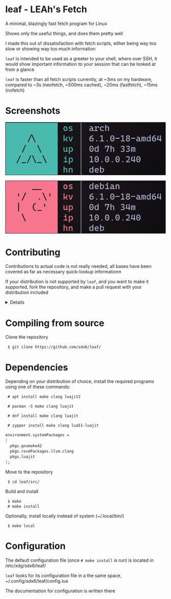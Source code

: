 # leaf - LEAh's Fetch

A minimal, blazingly fast fetch program for Linux

Shows only the useful things, and does them pretty well

I made this out of dissatisfaction with fetch scripts, either being way too slow or showing way too much information

`leaf` is intended to be used as a greeter to your shell, where over SSH, it would show important information to your session that can be looked at from a glance

`leaf` is faster than all fetch scripts currently, at ~3ms on my hardware, compared to ~3s (neofetch, ~500ms cached), ~20ms (fastfetch), ~15ms (nofetch)


# Screenshots

![](1.png)

![](2.png)

# Contributing

Contributions to actual code is not really needed, all bases have been covered as far as necessary quick-lookup informationn

If your distribution is not supported by `leaf`, and you want to make it supported, fork the repository, and make a pull request with your distribution included

<details>
  <summary>Details</summary>
  
  ### Where to?

  In `variables` > `icons` of /src/main.lua, there is an `imgs` table that holds the icons for every distribution that `leaf` supports

  *(Code is best viewed in `vim`)*

  To add a distribution, first find the **distribution ID**, which can be found by running `cat /etc/os-release` on most Linux distributions 
  ```
   [/home/leah] (07:58:54)
   > cat /etc/os-release
  NAME="Arch Linux"
  PRETTY_NAME="Arch Linux"
  ID=arch
  BUILD_ID=rolling
  ANSI_COLOR="38;2;23;147;209"
  HOME_URL="https://archlinux.org/"
  DOCUMENTATION_URL="https://wiki.archlinux.org/"
  SUPPORT_URL="https://bbs.archlinux.org/"
  BUG_REPORT_URL="https://gitlab.archlinux.org/groups/archlinux/-/issues"
  PRIVACY_POLICY_URL="https://terms.archlinux.org/docs/privacy-policy/"
  LOGO=archlinux-logo
  ```

  The ID here for my Arch Linux stratum is "arch", under the "ID" field

  Between the `[""]` element, and the element above it, create a new dictionary element, with the distribution ID as the index

  *(This is not a Lua tutorial)*

  Create ASCII art for the distribution icon, make sure to adhere to the standard look of the previous icons


  ### Making an icon

  There are some things to consider depending on the icon you base it off of

  1. Single color, fill / background, or single line color
  
  > Set the background to an appropriate color that represents the **fill color**, and a foreground color that contrasts against the background color

  > Examples of this are the Arch Linux and Debian Linux icons

  2. Multiple colors, fill / background, or multiple line colors

  > Set the background to either black or white, and the foreground to representative of the **fill color**

  > Examples of this are the Void Linux and NixOS icons

  - Use a consistent set of characters, and test them on different fonts to see how they look

  - DO NOT fill with hashtags (or fill in general), if you need a fill color, it's probably better off as a background color

  - Set the text property to the main color of the icon, if there are more than one, choose the one that appears more often

  - Make sure to keep the icon within 1-2 columns and 1 row away from all edges (besides underscores and commas)
  ```
  ,__________,
  | ,______, |
  | |      | |  
  | |      | |
  | |______| |
  |__________|

  ```
  - The icon should rest comfortably in the space that the inner box of this diagram takes up, without peeking out any side, and it should be mostly centered


  ### I did it... Now what?

  With your changes made, recompile `leaf`
  ```
   # make test
  ```

  Run `leaf` again, with the `--override` option (shown below), followed by the ID of the icon you added

  ![](5.png)

  If you feel it's good enough, fork the project, and make a pull request~

</details>


# Compiling from source

Clone the repository
```
 $ git clone https://github.com/sdx6/leaf/
```


# Dependencies

Depending on your distribution of choice, install the required programs using one of these commands:
```
 # apt install make clang luajit2
```
```
 # pacman -S make clang luajit
```
```
 # dnf install make clang luajit
```
```
 # zypper install make clang lua51-luajit
```
```nix
environment.systemPackages =
[
  pkgs.gnumake42
  pkgs.rocmPackages.llvm.clang
  pkgs.luajit
];
```

Move to the repository
```
 $ cd leaf/src/
```

Build and install
```
 $ make
 # make install
```

Optionally, install locally instead of system (~/.local/bin/)
```
 $ make local
```


# Configuration

The default configuration file (once `# make install` is run) is located in /etc/xdg/sdx6/leaf/

`leaf` looks for its configuration file in a the same space, ~/.config/sdx6/leaf/config.lua

The documentation for configuration is written there
